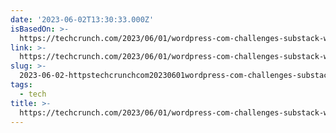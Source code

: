 ```yaml
---
date: '2023-06-02T13:30:33.000Z'
isBasedOn: >-
  https://techcrunch.com/2023/06/01/wordpress-com-challenges-substack-with-launch-of-paid-newsletters/?guccounter=1
link: >-
  https://techcrunch.com/2023/06/01/wordpress-com-challenges-substack-with-launch-of-paid-newsletters/?guccounter=1
slug: >-
  2023-06-02-httpstechcrunchcom20230601wordpress-com-challenges-substack-with-launch-of-paid-newslettersguccounter1
tags:
  - tech
title: >-
  https://techcrunch.com/2023/06/01/wordpress-com-challenges-substack-with-launch-of-paid-newsletters/?guccounter=1
---
```


